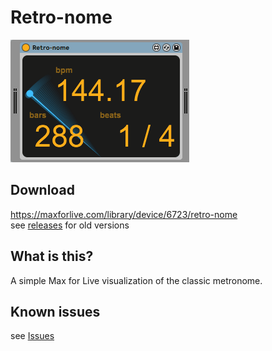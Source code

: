 # Retro-nome
![thumbnail of Retro-nome device](img/retronome.gif)
## Download
https://maxforlive.com/library/device/6723/retro-nome<br>
see [releases](https://github.com/h1data/M4L-Retro-nome/releases) for old versions

## What is this?
A simple Max for Live visualization of the classic metronome.

## Known issues
see [Issues](https://github.com/h1data/M4L-Retro-nome/issues?q=)
